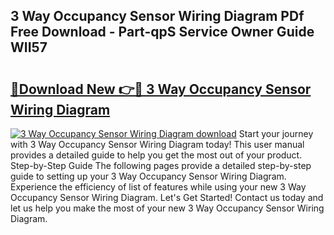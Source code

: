 ## 3 Way Occupancy Sensor Wiring Diagram PDf Free Download - Part-qpS Service Owner Guide WII57

# <h2><a href="http://dfl0bs.blite.top/?on=3+Way+Occupancy+Sensor+Wiring+Diagram">🔗Download New 👉🔴 3 Way Occupancy Sensor Wiring Diagram</a></h2>

[![3 Way Occupancy Sensor Wiring Diagram download](https://i.imgur.com/lujVjoI.png)](http://dfl0bs.blite.top/?on=3+Way+Occupancy+Sensor+Wiring+Diagram)
Start your journey with 3 Way Occupancy Sensor Wiring Diagram today! This user manual provides a detailed guide to help you get the most out of your product. Step-by-Step Guide The following pages provide a detailed step-by-step guide to setting up your 3 Way Occupancy Sensor Wiring Diagram. Experience the efficiency of list of features while using your new 3 Way Occupancy Sensor Wiring Diagram. Let's Get Started! Contact us today and let us help you make the most of your new 3 Way Occupancy Sensor Wiring Diagram.
